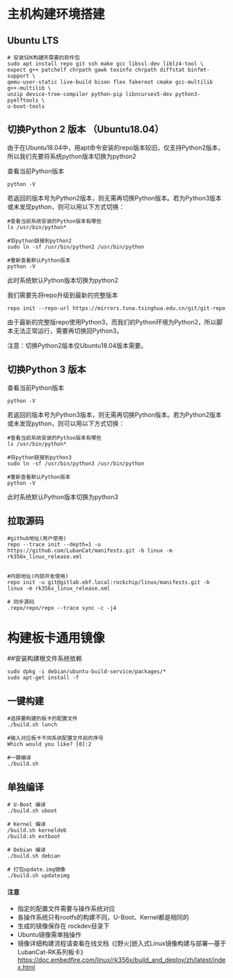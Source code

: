 # 主机构建环境搭建

## Ubuntu LTS
```
# 安装SDK构建所需要的软件包
sudo apt install repo git ssh make gcc libssl-dev liblz4-tool \
expect g++ patchelf chrpath gawk texinfo chrpath diffstat binfmt-support \
qemu-user-static live-build bison flex fakeroot cmake gcc-multilib g++-multilib \
unzip device-tree-compiler python-pip libncurses5-dev python3-pyelftools \
u-boot-tools
```

## 切换Python 2 版本 （Ubuntu18.04）

由于在Ubuntu18.04中，用apt命令安装的repo版本较旧，仅支持Python2版本，所以我们先要将系统python版本切换为python2

查看当前Python版本
```
python -V
```
若返回的版本号为Python2版本，则无需再切换Python版本。若为Python3版本或未发现python，则可以用以下方式切换：

```
#查看当前系统安装的Python版本有哪些
ls /usr/bin/python*

#将python链接到python2
sudo ln -sf /usr/bin/python2 /usr/bin/python

#重新查看默认Python版本
python -V
```
此时系统默认Python版本切换为python2

我们需要先将repo升级到最新的完整版本

```
repo init --repo-url https://mirrors.tuna.tsinghua.edu.cn/git/git-repo
```

由于最新的完整版repo使用Python3，而我们的Python环境为Python2，所以脚本无法正常运行，需要再切换回Python3。

注意：切换Python2版本仅Ubuntu18.04版本需要。

## 切换Python 3 版本

查看当前Python版本
```
python -V
```
若返回的版本号为Python3版本，则无需再切换Python版本。若为Python2版本或未发现python，则可以用以下方式切换：

```
#查看当前系统安装的Python版本有哪些
ls /usr/bin/python*

#将python链接到python3
sudo ln -sf /usr/bin/python3 /usr/bin/python

#重新查看默认Python版本
python -V
```
此时系统默认Python版本切换为python3

## 拉取源码
```
#github地址(用户使用)
repo --trace init --depth=1 -u https://github.com/LubanCat/manifests.git -b linux -m rk356x_linux_release.xml


#内部地址(内部开发使用)
repo init -u git@gitlab.ebf.local:rockchip/linux/manifests.git -b linux -m rk356x_linux_release.xml

# 同步源码
.repo/repo/repo --trace sync -c -j4
```

# 构建板卡通用镜像

##安装构建根文件系统依赖
```
sudo dpkg -i debian/ubuntu-build-service/packages/*
sudo apt-get install -f
```

## 一键构建

```
#选择要构建的板卡的配置文件
./build.sh lunch

#输入对应板卡不同系统配置文件前的序号
Which would you like? [0]:2

#一键编译
./build.sh
```

## 单独编译

```
# U-Boot 编译
./build.sh uboot

# Kernel 编译
/build.sh kerneldeb
/build.sh extboot

# Debian 编译
./build.sh debian

# 打包update.img镜像
./build.sh updateimg
```

<!-- ## 构建示例

### LubanCat2 板卡 Debian 10 操作系统构建

Debian/Ubuntu镜像构建之前，请查看相应目录下readme.md文件，安装构建工具，此构建工具不同版本不通用。

```
# 选择板卡配置文件，可直接指定配置文件名称，也可以用 ./build.sh lunch 来选择
./build.sh BoardConfig-LubanCat2-debian.mk

# U-Boot 编译
./build.sh uboot

# Kernel 编译
/build.sh kernel

# Recovery 编译
source envsetup.sh rockchip_rk3568
./build.sh recovery

# Ubuntu 编译
./build.sh debian

# 打包update.img镜像
./build.sh updateimg
```

### LubanCat2 板卡 Buildroot操作系统构建

```
# 选择板卡配置文件，可直接指定配置文件名称，也可以用 ./build.sh lunch 来选择
./build.sh BoardConfig-LubanCat2-buildroot.mk

# U-Boot 编译
./build.sh uboot

# Kernel 编译
/build.sh kernel

# Recovery 编译
source envsetup.sh rockchip_rk3568
./build.sh recovery

# Buildroot 编译
./build.sh buildroot

# 打包update.img镜像
./build.sh updateimg
``` -->

#### 注意

- 指定的配置文件需要与操作系统对应
- 各操作系统只有rootfs的构建不同，U-Boot、Kernel都是相同的
- 生成的镜像保存在 rockdev目录下
- Ubuntu镜像需单独操作
- 镜像详细构建流程请查看在线文档《[野火]嵌入式Linux镜像构建与部署—基于LubanCat-RK系列板卡》 https://doc.embedfire.com/linux/rk356x/build_and_deploy/zh/latest/index.html
